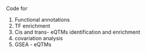 Code for
1. Functional annotations
2. TF enrichment
3. Cis and trans- eQTMs identification and enrichment
4. covariation analysis
5. GSEA - eQTMs
